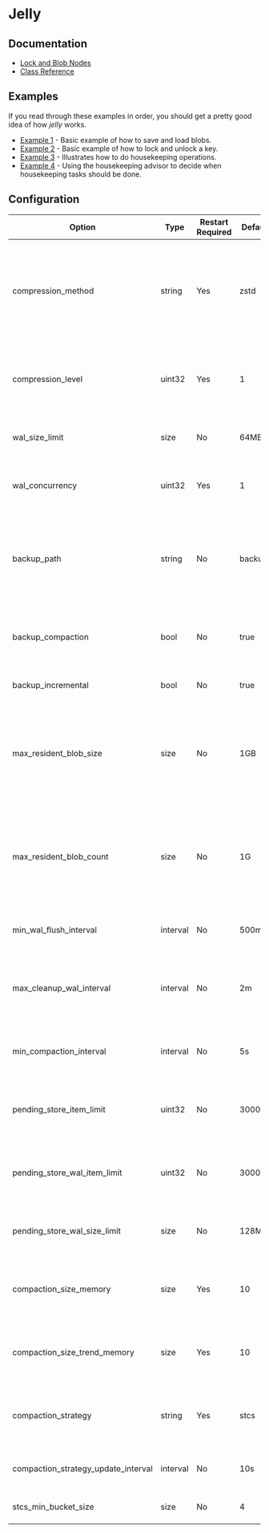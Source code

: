 # Jelly

## Documentation

* [Lock and Blob Nodes](https://github.com/demogorgon1/jelly/wiki/Nodes)
* [Class Reference](https://demogorgon1.github.io/jelly/annotated.html)

## Examples

If you read through these examples in order, you should get a pretty good idea of how _jelly_ works. 

* [Example 1](https://demogorgon1.github.io/jelly/Example1_BlobNode_8cpp-example.html) - Basic example of how to save and load blobs.
* [Example 2](https://demogorgon1.github.io/jelly/Example2_LockNode_8cpp-example.html) - Basic example of how to lock and unlock a key.
* [Example 3](https://demogorgon1.github.io/jelly/Example3_Housekeeping_8cpp-example.html) - Illustrates how to do housekeeping operations.
* [Example 4](https://demogorgon1.github.io/jelly/Example4_HousekeepingAdvisor_8cpp-example.html) - Using the housekeeping advisor to decide when housekeeping tasks should be done.

## Configuration 

Option|Type|Restart Required|Default|Description
-|-|-|-|-
compression_method|string|Yes|zstd|Specifies how data should be compressed: ```none``` or ```zstd```. Lock node WALs and stores are stream compressed while blob nodes apply individual item compression to allow random access.
compression_level|uint32|Yes|1|The compression level for the selected compression method. Usually in the range of 1 to 9, but depends on the compression method.
wal_size_limit|size|No|64MB|If a WAL file reaches this size it will be closed and a new one created.
wal_concurrency|uint32|Yes|1|Number of WALs to keep open at the same time. These WALs can be flushed in parallel.
backup_path|string|No|backups|Path to where backups should be created. This path must point to a directory that is on the same disk volume as the host root due to the creation of hard links.
backup_compaction|bool|No|true|Perform compaction as part of the backup process. If enabled backed up stores will be turned into a single store.
backup_incremental|bool|No|true|Backups only include new stores since last backup.
max_resident_blob_size|size|No|1GB|Total size of blobs to keep resident (cached). If blobs exceed this threshold, the oldest ones will be removed from the cache. If they're later requested they'll be read from a store on disk.
max_resident_blob_count|size|No|1G|Maximum number of blobs to keep resident (cached). If blobs exceed this threshold, the oldest ones will be removed from the cache. If they're later requested they'll be read from a store on disk.
min_wal_flush_interval|interval|No|500ms|HousekeepingAdvisor: Duration between WAL flushes will never be shorter than this.
max_cleanup_wal_interval|interval|No|2m|HousekeepingAdvisor: Maximum time between WAL cleanups. Usually they'll be triggered after each pending store flush as well.
min_compaction_interval|interval|No|5s|HousekeepingAdvisor: Duration between compactions will never be shorter than this.
pending_store_item_limit|uint32|No|30000|HousekeepingAdvisor: If number of unique pending items exceed this threshold a pending store flush will be triggered.
pending_store_wal_item_limit|uint32|No|300000|HousekeepingAdvisor: If number of items written to pending WALs exceed this a pending store flush will be triggered.
pending_store_wal_size_limit|size|No|128MB|HousekeepingAdvisor: If total size of all WALs exceed this a pending store flush will be triggered.
compaction_size_memory|size|Yes|10|HousekeepingAdvisor: Number of total store size samples to remember back. This is used by the compaction strategy.
compaction_size_trend_memory|size|Yes|10|HousekeepingAdvisor: Derivative of the store size (velocity) samples. This is used by the compaction strategy.
compaction_strategy|string|Yes|stcs|HousekeepingAdvisor: Compaction strategy to use. Currently ```stcs``` (Size-Tiered Compaction Strategy) is the only option.
compaction_strategy_update_interval|interval|No|10s|HousekeepingAdvisor: How often to update the compaction strategy.
stcs_min_bucket_size|size|No|4|HousekeepingAdvisor: Minimum bucket size for STCS compaction.